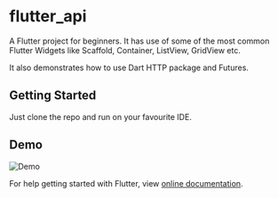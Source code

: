 # flutter_api

A Flutter project for beginners. It has use of some of the most common Flutter Widgets like Scaffold, Container, ListView, GridView etc. 

It also demonstrates how to use Dart HTTP package and Futures.

## Getting Started

Just clone the repo and run on your favourite IDE.

## Demo

![Demo](demo/demo.gif)

For help getting started with Flutter, view 
[online documentation](https://flutter.dev/docs).

